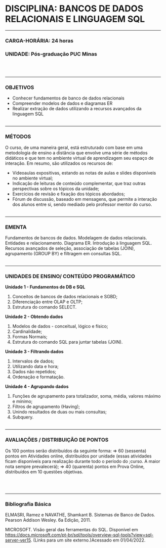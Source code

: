 # DISCIPLINA: BANCOS DE DADOS RELACIONAIS E LINGUAGEM SQL
____
### CARGA-HORÁRIA: 24 horas

### UNIDADE: Pós-graduação PUC Minas
<br></br>
____

### **OBJETIVOS**
- Conhecer fundamentos de banco de dados relacionais
- Compreender modelos de dados e diagramas ER
- Realizar extração de dados utilizando a recursos avançados da linguagem SQL 
<br></br>
____

### **MÉTODOS**
O curso, de uma maneira geral, está estruturado com base em uma metodologia de ensino a distância que envolve uma série de métodos didáticos e que tem no ambiente virtual de aprendizagem seu espaço de interação. Em resumo, são utilizados os recursos de:

* Videoaulas expositivas, estando as notas de aulas e slides disponíveis no ambiente virtual;
* Indicação de leituras de conteúdo complementar, que traz outras perspectivas sobre os tópicos da unidade;
* Exercícios de revisão e fixação dos tópicos abordados;
* Fórum de discussão, baseado em mensagens, que permite a interação dos alunos entre si, sendo mediado pelo professor mentor do curso.
<br></br> 
____

### **EMENTA**
Fundamentos de bancos de dados. Modelagem de dados relacionais. Entidades e relacionamento. Diagrama ER. Introdução à linguagem SQL. Recursos avançados de seleção, associação de tabelas (JOIN), agrupamento (GROUP BY) e filtragem em consultas SQL.
<br></br>
____

### **UNIDADES DE ENSINO/ CONTEÚDO PROGRAMÁTICO**
**Unidade 1 - Fundamentos de DB e SQL**
1. Conceitos de bancos de dados relacionais e SGBD;
1. Diferenciação entre OLAP e OLTP;
1. Estrutura do comando SELECT.

**Unidade 2 - Obtendo dados**
1. Modelos de dados - conceitual, lógico e físico;
1. Cardinalidade;
1. Formas Normais;
1. Estrutura do comando SQL para juntar tabelas (JOIN).

**Unidade 3 - Filtrando dados**
1. Intervalos de dados;
1. Utilizando data e hora;
1. Dados não repetidos;
1. Ordenação e formatação.

**Unidade 4 - Agrupando dados**
1. Funções de agrupamento para totalizador, soma, média, valores máximo e mínimo;
1. Filtros de agrupamento (Having);
1. Unindo resultados de duas ou mais consultas;
1. Subquery.
<br></br>

____
### **AVALIAÇÕES / DISTRIBUIÇÃO DE PONTOS**

Os 100 pontos serão distribuídos da seguinte forma:
=> 60 (sessenta) pontos em Atividades online, distribuídos por unidade (essas atividades ficam disponíveis para realização durante todo o período do ;curso. A maior nota sempre prevalecerá); 
=> 40 (quarenta) pontos em Prova Online, distribuídos em 10 questões objetivas.

<br></br>
____

### **Bibliografia Básica**
ELMASRI, Ramez e NAVATHE, Shamkant B. Sistemas de Banco de Dados. Pearson Addison Wesley. 6a Edição, 2011.

MICROSOFT. Visão geral das ferramentas do SQL. Disponível em https://docs.microsoft.com/pt-br/sql/tools/overview-sql-tools?view=sql-server-ver15.  (Links para um site externo.)Acessado em 01/04/2022.
